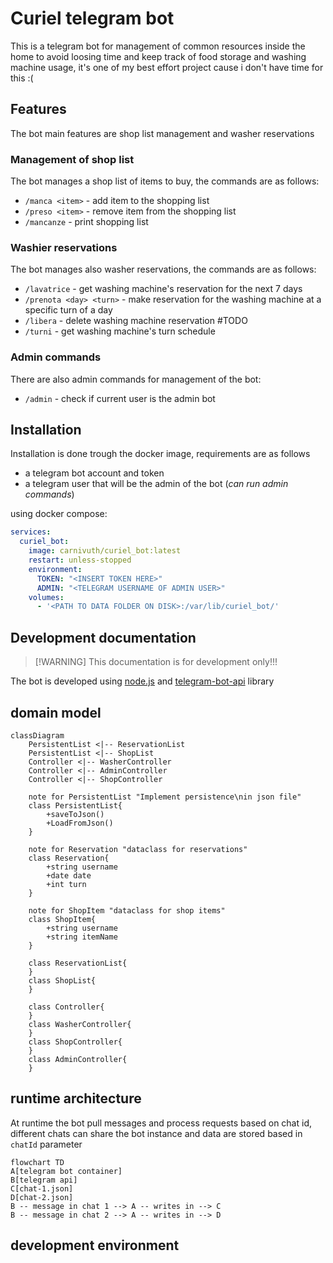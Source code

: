 # Curiel telegram bot

This is a telegram bot for management of common resources inside the home to avoid loosing time and keep track of food storage and washing machine usage, it's one of my best effort project cause i don't have time for this :(

## Features

The bot main features are shop list management and washer reservations

### Management of shop list

The bot manages a shop list of items to buy, the commands are as follows:

- `/manca <item>` - add item to the shopping list
- `/preso <item>` - remove item from the shopping list
- `/mancanze` -  print shopping list


### Washier reservations

The bot manages also washer reservations, the commands are as follows:

- `/lavatrice` - get washing machine's reservation for the next 7 days
- `/prenota <day> <turn>` - make reservation for the washing machine at a specific turn of a day
- `/libera` - delete washing machine reservation #TODO
- `/turni` - get washing machine's turn schedule

### Admin commands

There are also admin commands for management of the bot:

- `/admin` - check if current user is the admin bot

## Installation

Installation is done trough the docker image, requirements are as follows

- a telegram bot account and token
- a telegram user that will be the admin of the bot (*can run admin commands*)

using docker compose:

```yaml
services:
  curiel_bot:
    image: carnivuth/curiel_bot:latest
    restart: unless-stopped
    environment:
      TOKEN: "<INSERT TOKEN HERE>"
      ADMIN: "<TELEGRAM USERNAME OF ADMIN USER>"
    volumes:
      - '<PATH TO DATA FOLDER ON DISK>:/var/lib/curiel_bot/'
```

## Development documentation

>[!WARNING] This documentation is for development only!!!

The bot is developed using [node.js](https://nodejs.org/) and [telegram-bot-api](https://www.npmjs.com/package/node-telegram-bot-api) library

## domain model

```mermaid
classDiagram
    PersistentList <|-- ReservationList
    PersistentList <|-- ShopList
    Controller <|-- WasherController
    Controller <|-- AdminController
    Controller <|-- ShopController

    note for PersistentList "Implement persistence\nin json file"
    class PersistentList{
        +saveToJson()
        +LoadFromJson()
    }

    note for Reservation "dataclass for reservations"
    class Reservation{
        +string username
        +date date
        +int turn
    }

    note for ShopItem "dataclass for shop items"
    class ShopItem{
        +string username
        +string itemName
    }

    class ReservationList{
    }
    class ShopList{
    }

    class Controller{
    }
    class WasherController{
    }
    class ShopController{
    }
    class AdminController{
    }
```
## runtime architecture

At runtime the bot pull messages and process requests based on chat id, different chats can share the bot instance and data are stored based in `chatId` parameter

```mermaid
flowchart TD
A[telegram bot container]
B[telegram api]
C[chat-1.json]
D[chat-2.json]
B -- message in chat 1 --> A -- writes in --> C
B -- message in chat 2 --> A -- writes in --> D

```

## development environment

